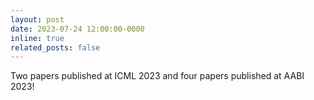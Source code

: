 ```yaml
---
layout: post
date: 2023-07-24 12:00:00-0000
inline: true
related_posts: false
---
```


Two papers published at ICML 2023 and four papers published at AABI 2023!
